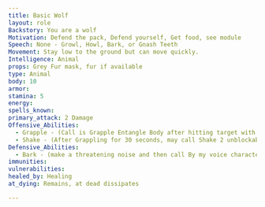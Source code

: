 ```yaml
---
title: Basic Wolf
layout: role
Backstory: You are a wolf 
Motivation: Defend the pack, Defend yourself, Get food, see module
Speech: None - Growl, Howl, Bark, or Gnash Teeth
Movement: Stay low to the ground but can move quickly.
Intelligence: Animal
props: Grey Fur mask, fur if available
type: Animal
body: 10
armor: 
stamina: 5
energy: 
spells_known: 
primary_attack: 2 Damage 
Offensive_Abilities: 
  - Grapple - (Call is Grapple Entangle Body after hitting target with claws on both sides. May carry a grappled character at a walking pace away from the group.) 
  - Shake - (After Grappling for 30 seconds, may call Shake 2 unblockable damage to grappled target.)
Defensive_Abilities:
  - Bark - (make a threatening noise and then call By my voice characters Knockback. If grappling the call changes to By my voice non grappled characters knockback.)
immunities:
vulnerabilities: 
healed_by: Healing
at_dying: Remains, at dead dissipates

---
```

